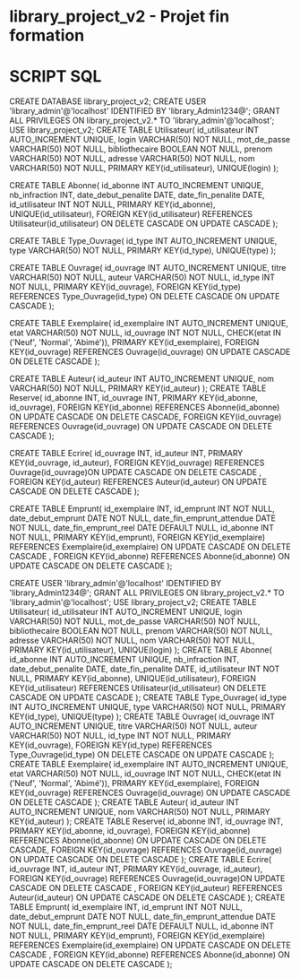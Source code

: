 # library_project_v2 - Projet fin formation
# SCRIPT SQL

CREATE DATABASE library_project_v2;
CREATE USER 'library_admin'@'localhost' IDENTIFIED BY 'library_Admin1234@';
GRANT ALL PRIVILEGES ON library_project_v2.* TO 'library_admin'@'localhost';
USE library_project_v2;
CREATE TABLE Utilisateur(
id_utilisateur INT AUTO_INCREMENT UNIQUE,
login VARCHAR(50) NOT NULL,
mot_de_passe VARCHAR(50) NOT NULL,
bibliothecaire BOOLEAN NOT NULL,
prenom VARCHAR(50) NOT NULL,
adresse VARCHAR(50) NOT NULL,
nom VARCHAR(50) NOT NULL,
PRIMARY KEY(id_utilisateur),
UNIQUE(login)
);

CREATE TABLE Abonne(
id_abonne INT AUTO_INCREMENT UNIQUE,
nb_infraction INT,
date_debut_penalite DATE,
date_fin_penalite DATE,
id_utilisateur INT NOT NULL,
PRIMARY KEY(id_abonne),
UNIQUE(id_utilisateur),
FOREIGN KEY(id_utilisateur) REFERENCES Utilisateur(id_utilisateur) ON DELETE CASCADE ON UPDATE CASCADE
);

CREATE TABLE Type_Ouvrage(
id_type INT AUTO_INCREMENT UNIQUE,
type VARCHAR(50) NOT NULL,
PRIMARY KEY(id_type),
UNIQUE(type)
);

CREATE TABLE Ouvrage(
id_ouvrage INT AUTO_INCREMENT UNIQUE,
titre VARCHAR(50) NOT NULL,
auteur VARCHAR(50) NOT NULL,
id_type INT NOT NULL,
PRIMARY KEY(id_ouvrage),
FOREIGN KEY(id_type) REFERENCES Type_Ouvrage(id_type) ON DELETE CASCADE ON UPDATE CASCADE
);

CREATE TABLE Exemplaire(
id_exemplaire INT AUTO_INCREMENT UNIQUE,
etat VARCHAR(50) NOT NULL,
id_ouvrage INT NOT NULL,
CHECK(etat IN ('Neuf', 'Normal', 'Abimé')),
PRIMARY KEY(id_exemplaire),
FOREIGN KEY(id_ouvrage) REFERENCES Ouvrage(id_ouvrage) ON UPDATE CASCADE ON DELETE CASCADE
);

CREATE TABLE Auteur(
id_auteur INT AUTO_INCREMENT UNIQUE,
nom VARCHAR(50) NOT NULL,
PRIMARY KEY(id_auteur) );
CREATE TABLE Reserve(
id_abonne INT,
id_ouvrage INT,
PRIMARY KEY(id_abonne, id_ouvrage),
FOREIGN KEY(id_abonne) REFERENCES Abonne(id_abonne) ON UPDATE CASCADE ON DELETE CASCADE,
FOREIGN KEY(id_ouvrage) REFERENCES Ouvrage(id_ouvrage) ON UPDATE CASCADE ON DELETE CASCADE
);

CREATE TABLE Ecrire(
id_ouvrage INT,
id_auteur INT,
PRIMARY KEY(id_ouvrage, id_auteur),
FOREIGN KEY(id_ouvrage) REFERENCES Ouvrage(id_ouvrage)ON UPDATE CASCADE ON DELETE CASCADE
,
FOREIGN KEY(id_auteur) REFERENCES Auteur(id_auteur) ON UPDATE CASCADE ON DELETE CASCADE
);

CREATE TABLE Emprunt(
id_exemplaire INT,
id_emprunt INT NOT NULL,
date_debut_emprunt DATE NOT NULL,
date_fin_emprunt_attendue DATE NOT NULL,
date_fin_emprunt_reel DATE DEFAULT NULL,
id_abonne INT NOT NULL,
PRIMARY KEY(id_emprunt),
FOREIGN KEY(id_exemplaire) REFERENCES Exemplaire(id_exemplaire) ON UPDATE CASCADE ON DELETE CASCADE
,
FOREIGN KEY(id_abonne) REFERENCES Abonne(id_abonne) ON UPDATE CASCADE ON DELETE CASCADE
);










CREATE USER 'library_admin'@'localhost' IDENTIFIED BY 'library_Admin1234@';
GRANT ALL PRIVILEGES ON library_project_v2.* TO 'library_admin'@'localhost';
USE library_project_v2;
CREATE TABLE Utilisateur(
id_utilisateur INT AUTO_INCREMENT UNIQUE,
login VARCHAR(50) NOT NULL,
mot_de_passe VARCHAR(50) NOT NULL,
bibliothecaire BOOLEAN NOT NULL,
prenom VARCHAR(50) NOT NULL,
adresse VARCHAR(50) NOT NULL,
nom VARCHAR(50) NOT NULL,
PRIMARY KEY(id_utilisateur),
UNIQUE(login)
);
CREATE TABLE Abonne(
id_abonne INT AUTO_INCREMENT UNIQUE,
nb_infraction INT,
date_debut_penalite DATE,
date_fin_penalite DATE,
id_utilisateur INT NOT NULL,
PRIMARY KEY(id_abonne),
UNIQUE(id_utilisateur),
FOREIGN KEY(id_utilisateur) REFERENCES Utilisateur(id_utilisateur) ON DELETE CASCADE ON UPDATE CASCADE
);
CREATE TABLE Type_Ouvrage(
id_type INT AUTO_INCREMENT UNIQUE,
type VARCHAR(50) NOT NULL,
PRIMARY KEY(id_type),
UNIQUE(type)
);
CREATE TABLE Ouvrage(
id_ouvrage INT AUTO_INCREMENT UNIQUE,
titre VARCHAR(50) NOT NULL,
auteur VARCHAR(50) NOT NULL,
id_type INT NOT NULL,
PRIMARY KEY(id_ouvrage),
FOREIGN KEY(id_type) REFERENCES Type_Ouvrage(id_type) ON DELETE CASCADE ON UPDATE CASCADE
);
CREATE TABLE Exemplaire(
id_exemplaire INT AUTO_INCREMENT UNIQUE,
etat VARCHAR(50) NOT NULL,
id_ouvrage INT NOT NULL,
CHECK(etat IN ('Neuf', 'Normal', 'Abimé')),
PRIMARY KEY(id_exemplaire),
FOREIGN KEY(id_ouvrage) REFERENCES Ouvrage(id_ouvrage) ON UPDATE CASCADE ON DELETE CASCADE
);
CREATE TABLE Auteur(
id_auteur INT AUTO_INCREMENT UNIQUE,
nom VARCHAR(50) NOT NULL,
PRIMARY KEY(id_auteur) );
CREATE TABLE Reserve(
id_abonne INT,
id_ouvrage INT,
PRIMARY KEY(id_abonne, id_ouvrage),
FOREIGN KEY(id_abonne) REFERENCES Abonne(id_abonne) ON UPDATE CASCADE ON DELETE CASCADE,
FOREIGN KEY(id_ouvrage) REFERENCES Ouvrage(id_ouvrage) ON UPDATE CASCADE ON DELETE CASCADE
);
CREATE TABLE Ecrire(
id_ouvrage INT,
id_auteur INT,
PRIMARY KEY(id_ouvrage, id_auteur),
FOREIGN KEY(id_ouvrage) REFERENCES Ouvrage(id_ouvrage)ON UPDATE CASCADE ON DELETE CASCADE
,
FOREIGN KEY(id_auteur) REFERENCES Auteur(id_auteur) ON UPDATE CASCADE ON DELETE CASCADE
);
CREATE TABLE Emprunt(
id_exemplaire INT,
id_emprunt INT NOT NULL,
date_debut_emprunt DATE NOT NULL,
date_fin_emprunt_attendue DATE NOT NULL,
date_fin_emprunt_reel DATE DEFAULT NULL,
id_abonne INT NOT NULL,
PRIMARY KEY(id_emprunt),
FOREIGN KEY(id_exemplaire) REFERENCES Exemplaire(id_exemplaire) ON UPDATE CASCADE ON DELETE CASCADE
,
FOREIGN KEY(id_abonne) REFERENCES Abonne(id_abonne) ON UPDATE CASCADE ON DELETE CASCADE
);










